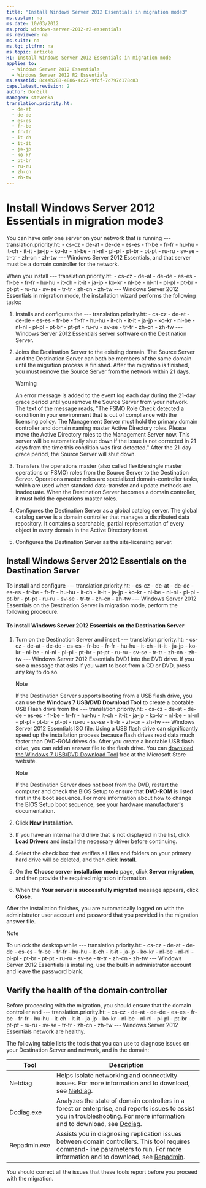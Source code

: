 ```yaml
---
title: "Install Windows Server 2012 Essentials in migration mode3"
ms.custom: na
ms.date: 10/03/2012
ms.prod: windows-server-2012-r2-essentials
ms.reviewer: na
ms.suite: na
ms.tgt_pltfrm: na
ms.topic: article
H1: Install Windows Server 2012 Essentials in migration mode
applies_to: 
  - Windows Server 2012 Essentials
  - Windows Server 2012 R2 Essentials
ms.assetid: 8c4ab288-4886-4c27-9fcf-7d797d178c83
caps.latest.revision: 2
author: DonGill
manager: stevenka
translation.priority.ht: 
  - de-at
  - de-de
  - es-es
  - fr-be
  - fr-fr
  - it-ch
  - it-it
  - ja-jp
  - ko-kr
  - pt-br
  - ru-ru
  - zh-cn
  - zh-tw
---
```

# Install Windows Server 2012 Essentials in migration mode3
You can have only one server on your network that is running --- translation.priority.ht:    - cs-cz   - de-at   - de-de   - es-es   - fr-be   - fr-fr   - hu-hu   - it-ch   - it-it   - ja-jp   - ko-kr   - nl-be   - nl-nl   - pl-pl   - pt-br   - pt-pt   - ru-ru   - sv-se   - tr-tr   - zh-cn   - zh-tw --- Windows Server 2012 Essentials, and that server must be a domain controller for the network.  
  
 When you install --- translation.priority.ht:    - cs-cz   - de-at   - de-de   - es-es   - fr-be   - fr-fr   - hu-hu   - it-ch   - it-it   - ja-jp   - ko-kr   - nl-be   - nl-nl   - pl-pl   - pt-br   - pt-pt   - ru-ru   - sv-se   - tr-tr   - zh-cn   - zh-tw --- Windows Server 2012 Essentials in migration mode, the installation wizard performs the following tasks:  
  
1.  Installs and configures the --- translation.priority.ht:    - cs-cz   - de-at   - de-de   - es-es   - fr-be   - fr-fr   - hu-hu   - it-ch   - it-it   - ja-jp   - ko-kr   - nl-be   - nl-nl   - pl-pl   - pt-br   - pt-pt   - ru-ru   - sv-se   - tr-tr   - zh-cn   - zh-tw --- Windows Server 2012 Essentials server software on the Destination Server.  
  
2.  Joins the Destination Server to the existing domain. The Source Server and the Destination Server can both be members of the same domain until the migration process is finished. After the migration is finished, you must remove the Source Server from the network within 21 days.  
  
    > [!WARNING]
    >  An error message is added to the event log each day during the 21-day grace period until you remove the Source Server from your network. The text of the message reads, "The FSMO Role Check detected a condition in your environment that is out of compliance with the licensing policy. The Management Server must hold the primary domain controller and domain naming master Active Directory roles. Please move the Active Directory roles to the Management Server now. This server will be automatically shut down if the issue is not corrected in 21 days from the time this condition was first detected." After the 21-day grace period, the Source Server will shut down.  
  
3.  Transfers the operations master (also called flexible single master operations or FSMO) roles from the Source Server to the Destination Server. Operations master roles are specialized domain-controller tasks, which are used when standard data-transfer and update methods are inadequate. When the Destination Server becomes a domain controller, it must hold the operations master roles.  
  
4.  Configures the Destination Server as a global catalog server. The global catalog server is a domain controller that manages a distributed data repository. It contains a searchable, partial representation of every object in every domain in the Active Directory forest.  
  
5.  Configures the Destination Server as the site-licensing server.  
  
##  <a name="BKMK_Install"></a> Install Windows Server 2012 Essentials on the Destination Server  
 To install and configure --- translation.priority.ht:    - cs-cz   - de-at   - de-de   - es-es   - fr-be   - fr-fr   - hu-hu   - it-ch   - it-it   - ja-jp   - ko-kr   - nl-be   - nl-nl   - pl-pl   - pt-br   - pt-pt   - ru-ru   - sv-se   - tr-tr   - zh-cn   - zh-tw --- Windows Server 2012 Essentials on the Destination Server in migration mode, perform the following procedure.  
  
#### To install Windows Server 2012 Essentials on the Destination Server  
  
1.  Turn on the Destination Server and insert --- translation.priority.ht:    - cs-cz   - de-at   - de-de   - es-es   - fr-be   - fr-fr   - hu-hu   - it-ch   - it-it   - ja-jp   - ko-kr   - nl-be   - nl-nl   - pl-pl   - pt-br   - pt-pt   - ru-ru   - sv-se   - tr-tr   - zh-cn   - zh-tw --- Windows Server 2012 Essentials DVD1 into the DVD drive. If you see a message that asks if you want to boot from a CD or DVD, press any key to do so.  
  
    > [!NOTE]
    >  If the Destination Server supports booting from a USB flash drive, you can use the **Windows 7 USB/DVD Download Tool** to create a bootable USB Flash drive from the --- translation.priority.ht:    - cs-cz   - de-at   - de-de   - es-es   - fr-be   - fr-fr   - hu-hu   - it-ch   - it-it   - ja-jp   - ko-kr   - nl-be   - nl-nl   - pl-pl   - pt-br   - pt-pt   - ru-ru   - sv-se   - tr-tr   - zh-cn   - zh-tw --- Windows Server 2012 Essentials ISO file. Using a USB flash drive can significantly speed up the installation process because flash drives read data much faster than DVD-ROM drives do. After you create a bootable USB flash drive, you can add an answer file to the flash drive. You can [download the Windows 7 USB/DVD Download Tool](http://go.microsoft.com/fwlink/p/?LinkId=248282) free at the Microsoft Store website.  
  
    > [!NOTE]
    >  If the Destination Server does not boot from the DVD, restart the computer and check the BIOS Setup to ensure that **DVD-ROM** is listed first in the boot sequence. For more information about how to change the BIOS Setup boot sequence, see your hardware manufacturer's documentation.  
  
2.  Click **New Installation**.  
  
3.  If you have an internal hard drive that is not displayed in the list, click **Load Drivers** and install the necessary driver before continuing.  
  
4.  Select the check box that verifies all files and folders on your primary hard drive will be deleted, and then click **Install**.  
  
5.  On the **Choose server installation mode** page, click **Server migration**, and then provide the required migration information.  
  
6.  When the **Your server is successfully migrated** message appears, click **Close**.  
  
 After the installation finishes, you are automatically logged on with the administrator user account and password that you provided in the migration answer file.  
  
> [!NOTE]
>  To unlock the desktop while --- translation.priority.ht:    - cs-cz   - de-at   - de-de   - es-es   - fr-be   - fr-fr   - hu-hu   - it-ch   - it-it   - ja-jp   - ko-kr   - nl-be   - nl-nl   - pl-pl   - pt-br   - pt-pt   - ru-ru   - sv-se   - tr-tr   - zh-cn   - zh-tw --- Windows Server 2012 Essentials is installing, use the built-in administrator account and leave the password blank.  
  
##  <a name="BKMK_VerifyTheHealthOfDC"></a> Verify the health of the domain controller  
 Before proceeding with the migration, you should ensure that the domain controller and --- translation.priority.ht:    - cs-cz   - de-at   - de-de   - es-es   - fr-be   - fr-fr   - hu-hu   - it-ch   - it-it   - ja-jp   - ko-kr   - nl-be   - nl-nl   - pl-pl   - pt-br   - pt-pt   - ru-ru   - sv-se   - tr-tr   - zh-cn   - zh-tw --- Windows Server 2012 Essentials network are healthy.  
  
 The following table lists the tools that you can use to diagnose issues on your Destination Server and network, and in the domain:  
  
|Tool|Description|  
|----------|-----------------|  
|Netdiag|Helps isolate networking and connectivity issues. For more information and to download, see [Netdiag](http://go.microsoft.com/fwlink/?LinkId=217388).|  
|Dcdiag.exe|Analyzes the state of domain controllers in a forest or enterprise, and reports issues to assist you in troubleshooting. For more information and to download, see [Dcdiag](http://go.microsoft.com/fwlink/?LinkId=217389).|  
|Repadmin.exe|Assists you in diagnosing replication issues between domain controllers. This tool requires command-line parameters to run. For more information and to download, see [Repadmin](http://go.microsoft.com/fwlink/?LinkId=217387).|  
  
 You should correct all the issues that these tools report before you proceed with the migration.
